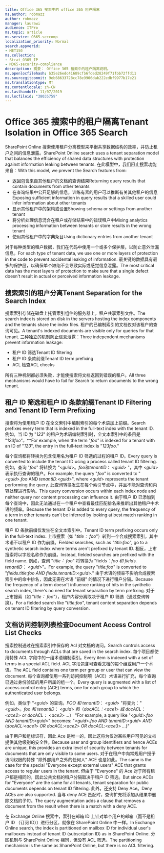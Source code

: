 ```yaml
---
title: Office 365 搜索中的 office 365 租户隔离
ms.author: robmazz
author: robmazz
manager: laurawi
audience: ITPro
ms.topic: article
ms.service: O365-seccomp
localization_priority: Normal
search.appverid:
- MET150
ms.collection:
- Strat_O365_IP
- M365-security-compliance
description: 摘要： Office 365 搜索中的租户隔离说明。
ms.openlocfilehash: b35e26edc41689cfb6fded28249f71fbb72ffd11
ms.sourcegitcommit: 9eb68633728cc78e9906dab222edbf9977b17e21
ms.translationtype: MT
ms.contentlocale: zh-CN
ms.lasthandoff: 11/07/2019
ms.locfileid: "38035759"
---
```

# <a name="tenant-isolation-in-office-365-search"></a><span data-ttu-id="c7cad-103">Office 365 搜索中的租户隔离</span><span class="sxs-lookup"><span data-stu-id="c7cad-103">Tenant Isolation in Office 365 Search</span></span>

<span data-ttu-id="c7cad-104">SharePoint Online 搜索使用租户分离模型来平衡共享数据结构的效率，并防止租户之间的信息泄露。</span><span class="sxs-lookup"><span data-stu-id="c7cad-104">SharePoint Online search uses a tenant separation model that balances the efficiency of shared data structures with protection against information leaking between tenants.</span></span> <span data-ttu-id="c7cad-105">在此模型中，我们阻止搜索功能来自：</span><span class="sxs-lookup"><span data-stu-id="c7cad-105">With this model, we prevent the Search features from:</span></span>

- <span data-ttu-id="c7cad-106">返回包含来自其他租户的文档的查询结果</span><span class="sxs-lookup"><span data-stu-id="c7cad-106">Returning query results that contain documents from other tenants</span></span>
- <span data-ttu-id="c7cad-107">在查询结果中公开足够的信息，训练有素的用户可以推断有关其他租户的信息</span><span class="sxs-lookup"><span data-stu-id="c7cad-107">Exposing sufficient information in query results that a skilled user could infer information about other tenants</span></span>
- <span data-ttu-id="c7cad-108">显示其他租户中的架构或设置</span><span class="sxs-lookup"><span data-stu-id="c7cad-108">Showing schema or settings from another tenant</span></span>
- <span data-ttu-id="c7cad-109">将分析处理信息混合在租户或存储结果中的错误租户中</span><span class="sxs-lookup"><span data-stu-id="c7cad-109">Mixing analytics processing information between tenants or store results in the wrong tenant</span></span>
- <span data-ttu-id="c7cad-110">使用其他租户中的字典条目</span><span class="sxs-lookup"><span data-stu-id="c7cad-110">Using dictionary entries from another tenant</span></span>

<span data-ttu-id="c7cad-111">对于每种类型的租户数据，我们在代码中使用一个或多个保护层，以防止意外泄漏信息。</span><span class="sxs-lookup"><span data-stu-id="c7cad-111">For each type of tenant data, we use one or more layers of protection in the code to prevent accidental leaking of information.</span></span> <span data-ttu-id="c7cad-112">最关键的数据具有最多的保护层，以确保单个缺陷不会导致实际或感觉信息泄露。</span><span class="sxs-lookup"><span data-stu-id="c7cad-112">The most critical data has the most layers of protection to make sure that a single defect doesn't result in actual or perceived information leakage.</span></span>

## <a name="tenant-separation-for-the-search-index"></a><span data-ttu-id="c7cad-113">搜索索引的租户分离</span><span class="sxs-lookup"><span data-stu-id="c7cad-113">Tenant Separation for the Search Index</span></span>

<span data-ttu-id="c7cad-114">搜索索引存储在磁盘上托管索引组件的服务器上，租户共享索引文件。</span><span class="sxs-lookup"><span data-stu-id="c7cad-114">The search index is stored on disk in the servers hosting the index components and the tenants share the index files.</span></span> <span data-ttu-id="c7cad-115">租户的已编制索引的文档仅对该租户的查询可见。</span><span class="sxs-lookup"><span data-stu-id="c7cad-115">A tenant's indexed documents are visible only for queries for that tenant.</span></span> <span data-ttu-id="c7cad-116">三种独立的机制防止信息泄露：</span><span class="sxs-lookup"><span data-stu-id="c7cad-116">Three independent mechanisms prevent information leakage:</span></span>

- <span data-ttu-id="c7cad-117">租户 ID 筛选</span><span class="sxs-lookup"><span data-stu-id="c7cad-117">Tenant ID filtering</span></span>
- <span data-ttu-id="c7cad-118">租户 ID 条款前缀</span><span class="sxs-lookup"><span data-stu-id="c7cad-118">Tenant ID term prefixing</span></span>
- <span data-ttu-id="c7cad-119">ACL 检查</span><span class="sxs-lookup"><span data-stu-id="c7cad-119">ACL checks</span></span>

<span data-ttu-id="c7cad-120">所有三种机制都必须失败，才能使搜索将文档返回到错误的租户。</span><span class="sxs-lookup"><span data-stu-id="c7cad-120">All three mechanisms would have to fail for Search to return documents to the wrong tenant.</span></span>

## <a name="tenant-id-filtering-and-tenant-id-term-prefixing"></a><span data-ttu-id="c7cad-121">租户 ID 筛选和租户 ID 条款前缀</span><span class="sxs-lookup"><span data-stu-id="c7cad-121">Tenant ID Filtering and Tenant ID Term Prefixing</span></span>

<span data-ttu-id="c7cad-122">搜索将为使用租户 ID 在全文索引中编制索引的每个术语加上前缀。</span><span class="sxs-lookup"><span data-stu-id="c7cad-122">Search prefixes every term that is indexed in the full-text index with the tenant ID.</span></span> <span data-ttu-id="c7cad-123">例如，当 ID 为 "*123*" 的租户为术语编制索引时，全文本索引中的条目是 "*123foo"。*\*\*</span><span class="sxs-lookup"><span data-stu-id="c7cad-123">For example, when the term "*foo*" is indexed for a tenant with an ID of "*123*", the entry in the full-text index is "*123foo.*"</span></span>

<span data-ttu-id="c7cad-124">每个查询都将转换为包含使用名为租户 ID 筛选的过程的租户 ID。</span><span class="sxs-lookup"><span data-stu-id="c7cad-124">Every query is converted to include the tenant ID using a process called tenant ID filtering.</span></span> <span data-ttu-id="c7cad-125">例如，查询 "*foo*" 将转换为 "<*guid*>。*foo*和*tenantID*： <*guid*> "，其中 <*guid*> 表示执行查询的租户。</span><span class="sxs-lookup"><span data-stu-id="c7cad-125">For example, the query "*foo*" is converted to "<*guid*>.*foo* AND *tenantID*:<*guid*>", where <*guid*> represents the tenant performing the query.</span></span> <span data-ttu-id="c7cad-126">此查询转换发生在每个索引节点中，并且不能对查询和内容处理进行影响。</span><span class="sxs-lookup"><span data-stu-id="c7cad-126">This query conversion occurs within each index node and neither query nor content processing can influence it.</span></span> <span data-ttu-id="c7cad-127">由于租户 ID 已添加到每个查询中，因此无法通过在一个租户中查看最佳匹配排名来推断出其他租户中术语的频率。</span><span class="sxs-lookup"><span data-stu-id="c7cad-127">Because the tenant ID is added to every query, the frequency of a term in other tenants can't be inferred by looking at best match ranking in one tenant.</span></span>

<span data-ttu-id="c7cad-128">租户 ID 条款前缀仅发生在全文本索引中。</span><span class="sxs-lookup"><span data-stu-id="c7cad-128">Tenant ID term prefixing occurs only in the full-text index.</span></span> <span data-ttu-id="c7cad-129">上市搜索（如 "*title： foo*"）转到一个合成搜索索引，其中术语不以租户 ID 作为前缀。</span><span class="sxs-lookup"><span data-stu-id="c7cad-129">Fielded searches, such as "*title:foo*", go to a synthetic search index where terms aren't prefixed by tenant ID.</span></span> <span data-ttu-id="c7cad-130">相反，上市搜索将以字段名称作为前缀。</span><span class="sxs-lookup"><span data-stu-id="c7cad-130">Instead, fielded searches are prefixed with the field name.</span></span> <span data-ttu-id="c7cad-131">例如，查询 "*title： foo*" 将转换为 "fields：*foo 和 fields. tenantID*： <*guid*>"。</span><span class="sxs-lookup"><span data-stu-id="c7cad-131">For example, the query "*title:foo*" is converted to "*fields.title:foo AND fields.tenantID*:<*guid*>."</span></span> <span data-ttu-id="c7cad-132">由于术语的频率不影响合成搜索索引中的命中排名，因此无需在术语 "前缀" 的情况下进行租户分隔。</span><span class="sxs-lookup"><span data-stu-id="c7cad-132">Because the frequency of a term doesn't influence ranking of hits in the synthetic search index, there's no need for tenant separation by term prefixing.</span></span> <span data-ttu-id="c7cad-133">对于上市搜索（如 "*title： foo*"），租户内容分离取决于租户 ID 筛选（通过查询转换）。</span><span class="sxs-lookup"><span data-stu-id="c7cad-133">For a fielded search like "*title:foo*", tenant content separation depends on tenant ID filtering by query conversion.</span></span>

## <a name="document-access-control-list-checks"></a><span data-ttu-id="c7cad-134">文档访问控制列表检查</span><span class="sxs-lookup"><span data-stu-id="c7cad-134">Document Access Control List Checks</span></span>

<span data-ttu-id="c7cad-135">搜索控制通过在搜索索引中保存的 Acl 对文档的访问。</span><span class="sxs-lookup"><span data-stu-id="c7cad-135">Search controls access to documents through ACLs that are saved in the search index.</span></span> <span data-ttu-id="c7cad-136">每个项目都使用特殊 ACL 字段中的一组术语编制索引。</span><span class="sxs-lookup"><span data-stu-id="c7cad-136">Every item is indexed with a set of terms in a special ACL field.</span></span> <span data-ttu-id="c7cad-137">ACL 字段包含可查看文档的每个组或用户一个术语。</span><span class="sxs-lookup"><span data-stu-id="c7cad-137">The ACL field contains one term per group or user that can view the document.</span></span> <span data-ttu-id="c7cad-138">每个查询都使用一系列访问控制项（ACE）术语进行扩充，每个查询已通过身份验证的用户所属的组一个。</span><span class="sxs-lookup"><span data-stu-id="c7cad-138">Every query is augmented with a list of access control entry (ACE) terms, one for each group to which the authenticated user belongs.</span></span>

<span data-ttu-id="c7cad-139">例如，类似于 "<*guid*> 的查询。*FOO 和 tenantID*： <*guid*> "将变为：" <*guid*>。*foo 和 tenantID*： <*guid*> *和*（*docACL：*<*ace1*> *或 docACL*： <*ace2*> *or docACL*： <*ace3*> *...*） "</span><span class="sxs-lookup"><span data-stu-id="c7cad-139">For example, a query like "<*guid*>.*foo AND tenantID*:<*guid*>" becomes: "<*guid*>.*foo AND tenantID*:<*guid*> *AND* (*docACL:*<*ace1*> *OR docACL*:<*ace2*> *OR docACL*:<*ace3*> *...*)"</span></span>

<span data-ttu-id="c7cad-140">由于用户和组标识符，因此 Ace 是唯一的，因此这将为仅对某些用户可见的文档提供其他级别的安全性。</span><span class="sxs-lookup"><span data-stu-id="c7cad-140">Because user and group identifiers and hence ACEs are unique, this provides an extra level of security between tenants for documents that are only visible to some users.</span></span> <span data-ttu-id="c7cad-141">对于在租户中向常规用户授予访问权限的特殊 "除外部用户之外的任何人" ACE 也是如此。</span><span class="sxs-lookup"><span data-stu-id="c7cad-141">The same is the case for the special "Everyone except external users" ACE that grants access to regular users in the tenant.</span></span> <span data-ttu-id="c7cad-142">但由于 "Everyone" 的 Ace 对于所有租户都是相同的，因此公共文档的租户分隔取决于租户 ID 筛选。</span><span class="sxs-lookup"><span data-stu-id="c7cad-142">But since ACEs for "Everyone" are the same for all tenants, tenant separation for public documents depends on tenant ID filtering.</span></span> <span data-ttu-id="c7cad-143">此外，还支持 Deny Ace。</span><span class="sxs-lookup"><span data-stu-id="c7cad-143">Deny ACEs are also supported.</span></span> <span data-ttu-id="c7cad-144">当与 deny ACE 匹配时，查询扩充将添加从结果中删除文档的子句。</span><span class="sxs-lookup"><span data-stu-id="c7cad-144">The query augmentation adds a clause that removes a document from the result when there is a match with a deny ACE.</span></span>

<span data-ttu-id="c7cad-145">在 Exchange Online 搜索中，索引在邮箱 ID 上针对单个用户的邮箱（而不是租户 ID （订阅 ID））进行分区，就像在 SharePoint Online 中一样。</span><span class="sxs-lookup"><span data-stu-id="c7cad-145">In Exchange Online search, the index is partitioned on mailbox ID for individual user's mailboxes instead of tenant ID (subscription ID) as in SharePoint Online.</span></span> <span data-ttu-id="c7cad-146">分区机制与 SharePoint Online 相同，但没有 ACL 筛选。</span><span class="sxs-lookup"><span data-stu-id="c7cad-146">The partitioning mechanism is the same as SharePoint Online, but there is no ACL filtering.</span></span>
